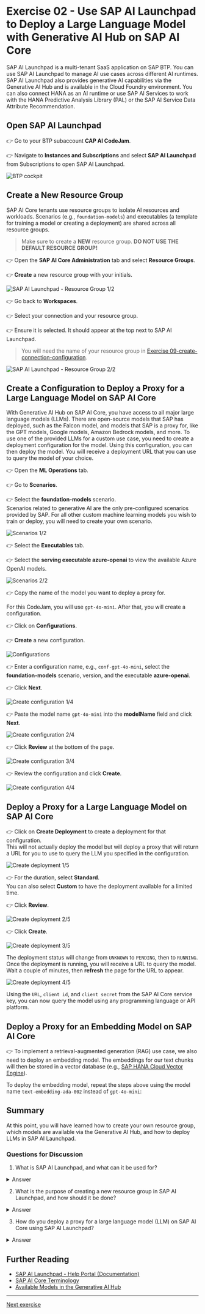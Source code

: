 # Exercise 02 - Use SAP AI Launchpad to Deploy a Large Language Model with Generative AI Hub on SAP AI Core

SAP AI Launchpad is a multi-tenant SaaS application on SAP BTP. You can use SAP AI Launchpad to manage AI use cases across different AI runtimes. SAP AI Launchpad also provides generative AI capabilities via the Generative AI Hub and is available in the Cloud Foundry environment. You can also connect HANA as an AI runtime or use SAP AI Services to work with the HANA Predictive Analysis Library (PAL) or the SAP AI Service Data Attribute Recommendation.

## Open SAP AI Launchpad

👉 Go to your BTP subaccount **CAP AI CodeJam**.

👉 Navigate to **Instances and Subscriptions** and select **SAP AI Launchpad** from Subscriptions to open SAP AI Launchpad.

![BTP cockpit](assets/BTP_cockpit.png)

## Create a New Resource Group

SAP AI Core tenants use resource groups to isolate AI resources and workloads. Scenarios (e.g., `foundation-models`) and executables (a template for training a model or creating a deployment) are shared across all resource groups.

> Make sure to create a **NEW** resource group. **DO NOT USE THE DEFAULT RESOURCE GROUP!**

👉 Open the **SAP AI Core Administration** tab and select **Resource Groups**.

👉 **Create** a new resource group with your initials.

![SAP AI Launchpad - Resource Group 1/2](assets/resource_group.png)

👉 Go back to **Workspaces**.

👉 Select your connection and your resource group.

👉 Ensure it is selected. It should appear at the top next to SAP AI Launchpad.

> You will need the name of your resource group in [Exercise 09-create-connection-configuration](../09-create-connection-configuration/README.md).

![SAP AI Launchpad - Resource Group 2/2](assets/resource_group_2.png)

## Create a Configuration to Deploy a Proxy for a Large Language Model on SAP AI Core

With Generative AI Hub on SAP AI Core, you have access to all major large language models (LLMs). There are open-source models that SAP has deployed, such as the Falcon model, and models that SAP is a proxy for, like the GPT models, Google models, Amazon Bedrock models, and more. To use one of the provided LLMs for a custom use case, you need to create a deployment configuration for the model. Using this configuration, you can then deploy the model. You will receive a deployment URL that you can use to query the model of your choice.

👉 Open the **ML Operations** tab.

👉 Go to **Scenarios**.

👉 Select the **foundation-models** scenario.  
Scenarios related to generative AI are the only pre-configured scenarios provided by SAP. For all other custom machine learning models you wish to train or deploy, you will need to create your own scenario.

![Scenarios 1/2](assets/scenarios.png)

👉 Select the **Executables** tab.

👉 Select the **serving executable azure-openai** to view the available Azure OpenAI models.

![Scenarios 2/2](assets/scenarios_2.png)

👉 Copy the name of the model you want to deploy a proxy for.

For this CodeJam, you will use `gpt-4o-mini`. After that, you will create a configuration.

👉 Click on **Configurations**.

👉 **Create** a new configuration.

![Configurations](assets/configurations.png)

👉 Enter a configuration name, e.g., `conf-gpt-4o-mini`, select the **foundation-models** scenario, version, and the executable **azure-openai**.

👉 Click **Next**.

![Create configuration 1/4](assets/configurations_2.png)

👉 Paste the model name `gpt-4o-mini` into the **modelName** field and click **Next**.

![Create configuration 2/4](assets/configurations_3.png)

👉 Click **Review** at the bottom of the page.

![Create configuration 3/4](assets/configurations_4.png)

👉 Review the configuration and click **Create**.

![Create configuration 4/4](assets/configurations_5.png)

## Deploy a Proxy for a Large Language Model on SAP AI Core

👉 Click on **Create Deployment** to create a deployment for that configuration.  
This will not actually deploy the model but will deploy a proxy that will return a URL for you to use to query the LLM you specified in the configuration.

![Create deployment 1/5](assets/deployments.png)

👉 For the duration, select **Standard**.  
You can also select **Custom** to have the deployment available for a limited time.

👉 Click **Review**.

![Create deployment 2/5](assets/deployments_2.png)

👉 Click **Create**.

![Create deployment 3/5](assets/deployments_3.png)

The deployment status will change from `UNKNOWN` to `PENDING`, then to `RUNNING`. Once the deployment is running, you will receive a URL to query the model. Wait a couple of minutes, then **refresh** the page for the URL to appear.

![Create deployment 4/5](assets/deployments_4.png)

Using the `URL`, `client id`, and `client secret` from the SAP AI Core service key, you can now query the model using any programming language or API platform.

## Deploy a Proxy for an Embedding Model on SAP AI Core

👉 To implement a retrieval-augmented generation (RAG) use case, we also need to deploy an embedding model. The embeddings for our text chunks will then be stored in a vector database (e.g., [SAP HANA Cloud Vector Engine](https://help.sap.com/docs/hana-cloud-database/sap-hana-cloud-sap-hana-database-vector-engine-guide/sap-hana-cloud-sap-hana-database-vector-engine-guide)).

To deploy the embedding model, repeat the steps above using the model name `text-embedding-ada-002` instead of `gpt-4o-mini`:

## Summary

At this point, you will have learned how to create your own resource group, which models are available via the Generative AI Hub, and how to deploy LLMs in SAP AI Launchpad.

### Questions for Discussion

1. What is SAP AI Launchpad, and what can it be used for?

  <details><summary>Answer</summary>
   SAP AI Launchpad is a multi-tenant SaaS application on SAP Business Technology Platform. It helps you manage AI use cases across different AI runtimes and provides generative AI capabilities via the SAP Generative AI Hub.
  </details>

2. What is the purpose of creating a new resource group in SAP AI Launchpad, and how should it be done?

  <details><summary>Answer</summary>
  Creating a new resource group in SAP AI Launchpad helps isolate AI resources and workloads for better management.
  </details>

3. How do you deploy a proxy for a large language model (LLM) on SAP AI Core using SAP AI Launchpad?

<details><summary>Answer</summary>
To deploy a proxy for an LLM, you need to:

  1. Open the ML Operations tab in SAP AI Launchpad.
  2. Select the foundation-models scenario, and then choose the model executable (e.g., azure-openai).
  3. Create a new configuration, specifying the model name (e.g., gpt-4o-mini).
  4. After reviewing the configuration, click Create.
  5. Then, click Create Deployment to deploy a proxy. Once the deployment status changes to RUNNING, you will receive a URL to query the model.

</details>

## Further Reading

- [SAP AI Launchpad - Help Portal (Documentation)](https://help.sap.com/docs/ai-launchpad/sap-ai-launchpad/what-is-sap-ai-launchpad)
- [SAP AI Core Terminology](https://help.sap.com/docs/sap-ai-core/sap-ai-core-service-guide/terminology)
- [Available Models in the Generative AI Hub](https://help.sap.com/docs/sap-ai-core/sap-ai-core-service-guide/models-and-scenarios-in-generative-ai-hub)

---

[Next exercise](../03-explore-genai-hub/README.md)
